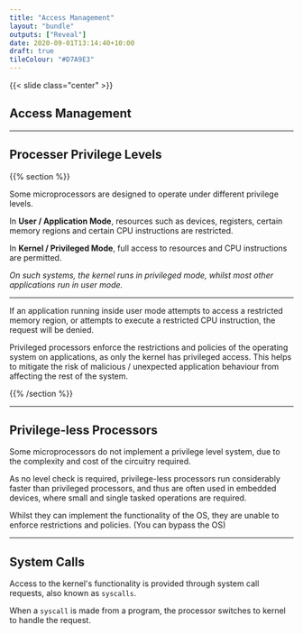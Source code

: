 ```yaml
---
title: "Access Management"
layout: "bundle"
outputs: ["Reveal"]
date: 2020-09-01T13:14:40+10:00
draft: true
tileColour: "#D7A9E3"
---
```


{{< slide class="center" >}}

## Access Management

---

## Processer Privilege Levels

{{% section %}}

Some microprocessors are designed to operate under different privilege levels.  

In **User / Application Mode**, resources such as devices, registers, certain memory regions and certain CPU instructions are restricted.  

In **Kernel / Privileged Mode**, full access to resources and CPU instructions are permitted.

_On such systems, the kernel runs in privileged mode, whilst most other applications run in user mode._

---

If an application running inside user mode attempts to access a restricted memory region, or attempts to execute a restricted CPU instruction, the request will be denied.

Privileged processors enforce the restrictions and policies of the operating system on applications, as only the kernel has privileged access. This helps to mitigate the risk of malicious / unexpected application behaviour from affecting the rest of the system.

{{% /section %}}

---

## Privilege-less Processors

Some microprocessors do not implement a privilege level system, due to the complexity and cost of the circuitry required.

As no level check is required, privilege-less processors run considerably faster than privileged processors, and thus are often used in embedded devices, where small and single tasked operations are required.

Whilst they can implement the functionality of the OS, they are unable to enforce restrictions and policies. (You can bypass the OS)

---

## System Calls

Access to the kernel's functionality is provided through system call requests, also known as `syscalls`.  

When a `syscall` is made from a program, the processor switches to kernel to handle the request.  